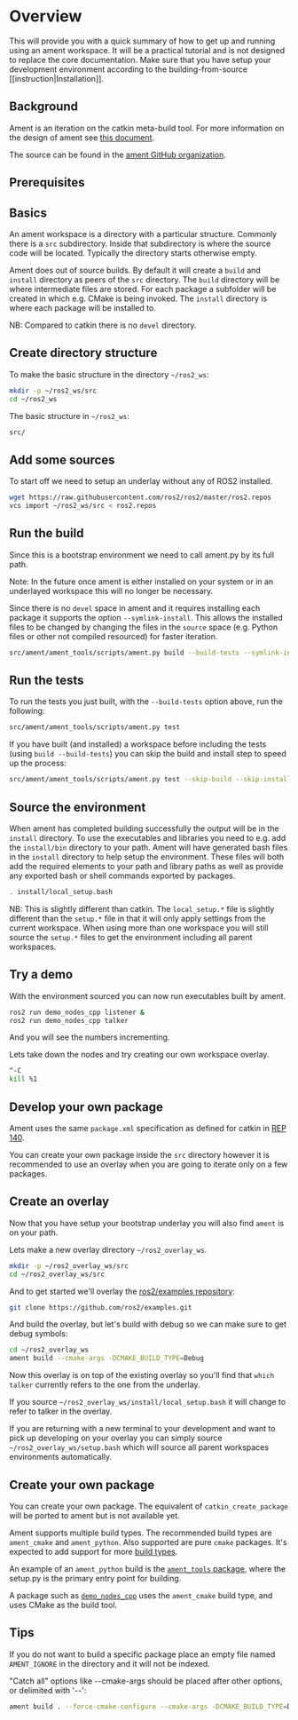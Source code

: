 # Overview

This will provide you with a quick summary of how to get up and running using an ament workspace.
It will be a practical tutorial and is not designed to replace the core documentation. Make sure that you have setup your development environment according to the building-from-source [[instruction|Installation]].

## Background

Ament is an iteration on the catkin meta-build tool.
For more information on the design of ament see [this document](http://design.ros2.org/articles/ament.html).

The source can be found in the [ament GitHub organization](https://github.com/ament).

## Prerequisites

## Basics

An ament workspace is a directory with a particular structure.
Commonly there is a `src` subdirectory.
Inside that subdirectory is where the source code will be located.
Typically the directory starts otherwise empty.

Ament does out of source builds.
By default it will create a `build` and `install` directory as peers of the `src` directory.
The `build` directory will be where intermediate files are stored.
For each package a subfolder will be created in which e.g. CMake is being invoked.
The `install` directory is where each package will be installed to.

NB: Compared to catkin there is no `devel` directory.

## Create directory structure

To make the basic structure in the directory `~/ros2_ws`:

```bash
mkdir -p ~/ros2_ws/src
cd ~/ros2_ws
```

The basic structure in `~/ros2_ws`:

```bash
src/
```

## Add some sources

To start off we need to setup an underlay without any of ROS2 installed.

```bash
wget https://raw.githubusercontent.com/ros2/ros2/master/ros2.repos
vcs import ~/ros2_ws/src < ros2.repos
```

## Run the build

Since this is a bootstrap environment we need to call ament.py by its full path.

Note: In the future once ament is either installed on your system or in an underlayed workspace this will no longer be necessary.

Since there is no `devel` space in ament and it requires installing each package it supports the option `--symlink-install`.
This allows the installed files to be changed by changing the files in the `source` space (e.g. Python files or other not compiled resourced) for faster iteration.

```bash
src/ament/ament_tools/scripts/ament.py build --build-tests --symlink-install
```

## Run the tests

To run the tests you just built, with the `--build-tests` option above, run the following:

```bash
src/ament/ament_tools/scripts/ament.py test
```

If you have built (and installed) a workspace before including the tests (using `build --build-tests`) you can skip the build and install step to speed up the process:

```bash
src/ament/ament_tools/scripts/ament.py test --skip-build --skip-install
```

## Source the environment

When ament has completed building successfully the output will be in the `install` directory.
To use the executables and libraries you need to e.g. add the `install/bin` directory to your path.
Ament will have generated bash files in the `install` directory to help setup the environment.
These files will both add the required elements to your path and library paths as well as provide any exported bash or shell commands exported by packages.

```bash
. install/local_setup.bash
```

NB: This is slightly different than catkin.
The `local_setup.*` file is slightly different than the `setup.*` file in that it will only apply settings from the current workspace.
When using more than one workspace you will still source the `setup.*` files to get the environment including all parent workspaces.

## Try a demo

With the environment sourced you can now run executables built by ament.

```bash
ros2 run demo_nodes_cpp listener &
ros2 run demo_nodes_cpp talker
```

And you will see the numbers incrementing.

Lets take down the nodes and try creating our own workspace overlay.

```bash
^-C
kill %1
```

## Develop your own package

Ament uses the same `package.xml` specification as defined for catkin in [REP 140](http://www.ros.org/reps/rep-0140.html).

You can create your own package inside the `src` directory however it is recommended to use an overlay when you are going to iterate only on a few packages.

## Create an overlay

Now that you have setup your bootstrap underlay you will also find `ament` is on your path.

Lets make a new overlay directory `~/ros2_overlay_ws`.

```bash
mkdir -p ~/ros2_overlay_ws/src
cd ~/ros2_overlay_ws/src
```

And to get started we'll overlay the [ros2/examples repository](https://github.com/ros2/examples):

```bash
git clone https://github.com/ros2/examples.git
```

And build the overlay, but let's build with debug so we can make sure to get debug symbols:

```bash
cd ~/ros2_overlay_ws
ament build --cmake-args -DCMAKE_BUILD_TYPE=Debug
```

Now this overlay is on top of the existing overlay so you'll find that `which talker` currently refers to the one from the underlay.

If you source `~/ros2_overlay_ws/install/local_setup.bash` it will change to refer to talker in the overlay.

If you are returning with a new terminal to your development and want to pick up developing on your overlay you can simply source `~/ros2_overlay_ws/setup.bash` which will source all parent workspaces environments automatically.

## Create your own package

You can create your own package.
The equivalent of `catkin_create_package` will be ported to ament but is not available yet.

Ament supports multiple build types.
The recommended build types are `ament_cmake` and `ament_python`.
Also supported are pure `cmake` packages.
It's expected to add support for more [build types](https://github.com/ament/ament_tools/blob/master/doc/development/build_types.rst).

An example of an `ament_python` build is the [`ament_tools` package](https://github.com/ament/ament_tools), where the setup.py is the primary entry point for building.

A package such as [`demo_nodes_cpp`](https://github.com/ros2/examples/tree/master/demo_nodes_cpp) uses the `ament_cmake` build type, and uses CMake as the build tool.

## Tips

If you do not want to build a specific package place an empty file named `AMENT_IGNORE` in the directory and it will not be indexed.

"Catch all" options like --cmake-args should be placed after other options, or delimited with '--':

```bash
ament build . --force-cmake-configure --cmake-args -DCMAKE_BUILD_TYPE=Debug -- --ament-cmake-args -DCMAKE_BUILD_TYPE=Release
```